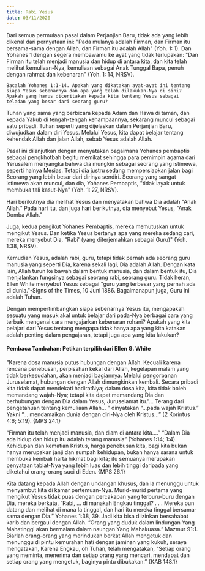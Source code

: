 ```yaml
---
title: Rabi Yesus
date: 03/11/2020
---
```


Dari semua permulaan pasal dalam Perjanjian Baru, tidak ada yang lebih dikenal dari pernyataan ini: "Pada mulanya adalah Firman, dan Firman itu bersama-sama dengan Allah, dan Firman itu adalah Allah" (Yoh. 1: 1). Dan Yohanes 1 dengan segera membawamu ke ayat yang tidak terlupakan: "Dan Firman itu telah menjadi manusia dan hidup di antara kita, dan kita telah melihat kemuliaan-Nya, kemuliaan sebagai Anak Tunggal Bapa, penuh dengan rahmat dan kebenaran" (Yoh. 1: 14, NRSV).

`Bacalah Yohanes 1:1-14. Apakah yang dikatakan ayat-ayat ini tentang siapa Yesus sebenarnya dan apa yang telah dilakukan-Nya di sini? Apakah yang harus diceritakan kepada kita tentang Yesus sebagai teladan yang besar dari seorang guru?`

Tuhan yang sama yang berbicara kepada Adam dan Hawa di taman, dan kepada Yakub di tengah-tengah kehampaannya, sekarang muncul sebagai satu pribadi. Tuhan seperti yang dijelaskan dalam Perjanjian Baru, diwujudkan dalam diri Yesus. Melalui Yesus, kita dapat belajar tentang kehendak Allah dan jalan Allah, sebab Yesus adalah Allah.

Pasal ini dilanjutkan dengan menyatakan bagaimana Yohanes pembaptis sebagai pengkhotbah begitu memikat sehingga para pemimpin agama dari Yerusalem menyangka bahwa dia mungkin sebagai seorang yang istimewa, seperti halnya Mesias. Tetapi dia justru sedang mempersiapkan jalan bagi Seorang yang lebih besar dari dirinya sendiri. Seorang yang sangat istimewa akan muncul, dan dia, Yohanes Pembaptis, "tidak layak untuk membuka tali kasut-Nya" (Yoh. 1: 27, NRSV).

Hari berikutnya dia melihat Yesus dan menyatakan bahwa Dia adalah "Anak Allah." Pada hari itu, dan juga hari berikutnya, dia menyebut Yesus, "Anak Domba Allah."

Juga, kedua pengikut Yohanes Pembaptis, mereka memutuskan untuk mengikut Yesus. Dan ketika Yesus bertanya apa yang mereka sedang cari, mereka menyebut Dia, "Rabi' (yang diterjemahkan sebagai Guru)" (Yoh. 1:38, NRSV).

Kemudian Yesus, adalah rabi, guru, tetapi tidak pernah ada seorang guru manusia yang seperti Dia, karena sekali lagi, Dia adalah Allah. Dengan kata lain, Allah turun ke bawah dalam bentuk manusia, dan dalam bentuk itu, Dia menjalankan fungsinya sebagai seorang rabi, seorang guru. Tidak heran, Ellen White menyebut Yesus sebagai "guru yang terbesar yang pernah ada di dunia."-Signs of the Times, 10 Juni 1886. Bagaimanapun juga, Guru ini adalah Tuhan.

Dengan mempertimbangkan siapa sebenarnya Yesus itu, mengapakah sesuatu yang masuk akal untuk belajar dari pada-Nya berbagai cara yang terbaik mengenai cara mengajarkan kebenaran rohani? Apakah yang kita pelajari dari Yesus tentang mengapa tidak hanya apa yang kita katakan adalah penting dalam pengajaran, tetapi juga apa yang kita lakukan?

#### Pembaca Tambahan: Petikan terpilih dari Ellen G. White

"Karena dosa manusia putus hubungan dengan Allah. Kecuali karena rencana penebusan, perpisahan kekal dari Allah, kegelapan malam yang tidak berkesudahan, akan menjadi bagiannya. Melalui pengorbanan Juruselamat, hubungan dengan Allah dimungkinkan kembali. Secara pribadi kita tidak dapat mendekati hadiratNya; dalam dosa kita, kita tidak boleh memandang wajah-Nya; tetapi kita dapat memandang Dia dan berhubungan dengan Dia dalam Yesus, Juruselamat itu.”... Terang dari pengetahuan tentang kemuliaan Allah... ” dinyatakan “...pada wajah Kristus.” Yakni “... mendamaikan dunia dengan diri-Nya oleh Kristus...” (2 Korintus 4:6; 5:19). {MPS 24.1}

“Firman itu telah menjadi manusia, dan diam di antara kita....” “Dalam Dia ada hidup dan hidup itu adalah terang manusia” (Yohanes 1:14; 1:4). Kehidupan dan kematian Kristus, harga penebusan kita, bagi kita bukan hanya merupakan janji dan sumpah kehidupan, bukan hanya sarana untuk membuka kembali harta hikmat bagi kita; itu semuanya merupakan penyataan tabiat-Nya yang lebih luas dan lebih tinggi daripada yang diketahui orang-orang suci di Eden. {MPS 26.1}

Kita datang kepada Allah dengan undangan khusus, dan la menunggu untuk menyambut kita di kamar pertemuan-Nya. Murid-murid pertama yang mengikut Yesus tidak puas dengan percakapan yang terburu-buru dengan Dia, mereka berkata, “Rabi, ... di manakah Engkau tinggal? . . . Mereka pun datang dan melihat di mana Ia tinggal, dan hari itu mereka tinggal bersama-sama dengan Dia.” Yohanes 1:38, 39. Jadi kita bisa diizinkan bersahabat karib dan bergaul dengan Allah. “Orang yang duduk dalam lindungan Yang Mahatinggi akan bermalam dalam naungan Yang Mahakuasa.” Mazmur 91:1. Biarlah orang-orang yang merindukan berkat Allah mengetuk dan menunggu di pintu kemurahan hati dengan jaminan yang kukuh, seraya mengatakan, Karena Engkau, oh Tuhan, telah mengatakan, “Setiap orang yang meminta, menerima dan setiap orang yang mencari, mendapat dan setiap orang yang mengetuk, baginya pintu dibukakan.” {KAB 148.1}